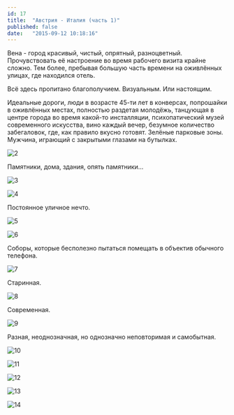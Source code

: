 ```yaml
---
id: 17
title:  "Австрия - Италия (часть 1)"
published: false
date:   "2015-09-12 10:18:16"
---
```


Вена - город красивый, чистый, опрятный, разноцветный.
Прочувствовать её настроение во время рабочего визита крайне сложно.
Тем более, пребывая большую часть времени на оживлённых улицах, где находился отель.

Всё здесь пропитано благополучием. Визуальным. Или настоящим.

Идеальные дороги, люди в возрасте 45-ти лет в конверсах, попрошайки в оживлённых местах,
полностью раздетая молодёжь, танцующая в центре города во время какой-то инсталляции, психопатический музей
современного искусства, вино каждый вечер, безумное количество забегаловок,
где, как правило вкусно готовят. Зелёные парковые зоны. Мужчина, играющий с закрытыми глазами на бутылках.

![2](https://github.com/kartamyshev/blog/blob/master/public/images/austria-italy/2.jpg?raw=true)

Памятники, дома, здания, опять памятники...

![3](https://github.com/kartamyshev/blog/blob/master/public/images/austria-italy/3.jpg?raw=true)

![4](https://github.com/kartamyshev/blog/blob/master/public/images/austria-italy/4.jpg?raw=true)

Постоянное уличное нечто.

![5](https://github.com/kartamyshev/blog/blob/master/public/images/austria-italy/5.jpg?raw=true)

![6](https://github.com/kartamyshev/blog/blob/master/public/images/austria-italy/6.jpg?raw=true)

Соборы, которые бесполезно пытаться помещать в объектив обычного телефона.

![7](https://github.com/kartamyshev/blog/blob/master/public/images/austria-italy/7.jpg?raw=true)

Старинная.

![8](https://github.com/kartamyshev/blog/blob/master/public/images/austria-italy/8.jpg?raw=true)

Современная.

![9](https://github.com/kartamyshev/blog/blob/master/public/images/austria-italy/9.jpg?raw=true)

Разная, неоднозначная, но однозначно неповторимая и самобытная.

![10](https://github.com/kartamyshev/blog/blob/master/public/images/austria-italy/10.jpg?raw=true)

![11](https://github.com/kartamyshev/blog/blob/master/public/images/austria-italy/11.jpg?raw=true)

![12](https://github.com/kartamyshev/blog/blob/master/public/images/austria-italy/12.jpg?raw=true)

![13](https://github.com/kartamyshev/blog/blob/master/public/images/austria-italy/13.jpg?raw=true)

![14](https://github.com/kartamyshev/blog/blob/master/public/images/austria-italy/14.jpg?raw=true)
